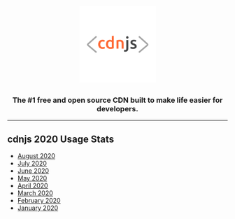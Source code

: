 <h1 align="center">
    <a href="https://cdnjs.com"><img src="https://raw.githubusercontent.com/cdnjs/brand/master/logo/standard/dark-512.png" width="175px" alt="< cdnjs >"></a>
</h1>
 
<h3 align="center">The #1 free and open source CDN built to make life easier for developers.</h3>

---

## cdnjs 2020 Usage Stats

* [August 2020](cdnjs_August_2020.md)
* [July 2020](cdnjs_July_2020.md)
* [June 2020](cdnjs_June_2020.md)
* [May 2020](cdnjs_May_2020.md)
* [April 2020](cdnjs_April_2020.md)
* [March 2020](cdnjs_March_2020.md)
* [February 2020](cdnjs_February_2020.md)
* [January 2020](cdnjs_January_2020.md)
